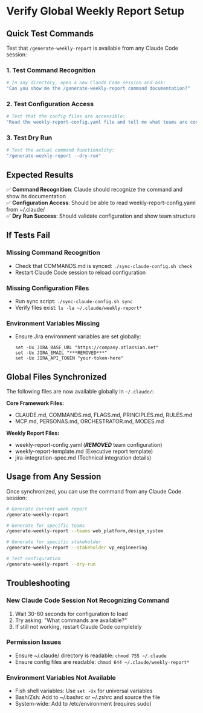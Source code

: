 # Verify Global Weekly Report Setup

## Quick Test Commands

Test that `/generate-weekly-report` is available from any Claude Code session:

### 1. Test Command Recognition
```bash
# In any directory, open a new Claude Code session and ask:
"Can you show me the /generate-weekly-report command documentation?"
```

### 2. Test Configuration Access  
```bash
# Test that the config files are accessible:
"Read the weekly-report-config.yaml file and tell me what teams are configured"
```

### 3. Test Dry Run
```bash
# Test the actual command functionality:
"/generate-weekly-report --dry-run"
```

## Expected Results

✅ **Command Recognition**: Claude should recognize the command and show its documentation  
✅ **Configuration Access**: Should be able to read weekly-report-config.yaml from ~/.claude/  
✅ **Dry Run Success**: Should validate configuration and show team structure  

## If Tests Fail

### Missing Command Recognition
- Check that COMMANDS.md is synced: `./sync-claude-config.sh check`
- Restart Claude Code session to reload configuration

### Missing Configuration Files
- Run sync script: `./sync-claude-config.sh sync`
- Verify files exist: `ls -la ~/.claude/weekly-report*`

### Environment Variables Missing
- Ensure Jira environment variables are set globally:
  ```fish
  set -Ux JIRA_BASE_URL "https://company.atlassian.net"
  set -Ux JIRA_EMAIL "***REMOVED***"  
  set -Ux JIRA_API_TOKEN "your-token-here"
  ```

## Global Files Synchronized

The following files are now available globally in `~/.claude/`:

**Core Framework Files:**
- CLAUDE.md, COMMANDS.md, FLAGS.md, PRINCIPLES.md, RULES.md
- MCP.md, PERSONAS.md, ORCHESTRATOR.md, MODES.md

**Weekly Report Files:**
- weekly-report-config.yaml (***REMOVED*** team configuration)
- weekly-report-template.md (Executive report template)  
- jira-integration-spec.md (Technical integration details)

## Usage from Any Session

Once synchronized, you can use the command from any Claude Code session:

```bash
# Generate current week report
/generate-weekly-report

# Generate for specific teams
/generate-weekly-report --teams web_platform,design_system

# Generate for specific stakeholder
/generate-weekly-report --stakeholder vp_engineering

# Test configuration
/generate-weekly-report --dry-run
```

## Troubleshooting

### New Claude Code Session Not Recognizing Command
1. Wait 30-60 seconds for configuration to load
2. Try asking: "What commands are available?"
3. If still not working, restart Claude Code completely

### Permission Issues
- Ensure ~/.claude/ directory is readable: `chmod 755 ~/.claude`
- Ensure config files are readable: `chmod 644 ~/.claude/weekly-report*`

### Environment Variables Not Available
- Fish shell variables: Use `set -Ux` for universal variables
- Bash/Zsh: Add to ~/.bashrc or ~/.zshrc and source the file
- System-wide: Add to /etc/environment (requires sudo)